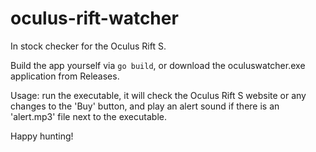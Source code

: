 # oculus-rift-watcher
In stock checker for the Oculus Rift S.

Build the app yourself via `go build`, or download the oculuswatcher.exe application from Releases.

Usage: run the executable, it will check the Oculus Rift S website or any changes to the 'Buy' button, and play an alert sound if there is an 'alert.mp3' file next to the executable.

Happy hunting!
